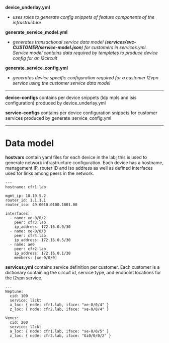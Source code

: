 **device_underlay.yml** 
 - _uses roles to generate config snippets of feature components of the infrastructure_

**generate_service_model.yml** 
 - _generates transactional service data model (**services/svc-CUSTOMER/service-model.json**) for customers in services.yml. Service model contains data required by templates to produce device config for an l2circuit_

**generate_service_config.yml** 
 - _generates device specific configuration required for a customer l2vpn service using the customer service data model_

---

**device-configs** contains per device snippets (ldp mpls and isis configuration) produced by device_underlay.yml

**service-configs** contains per device configuration snippets for customer services produced by generate_service_config.yml

---

# Data model

**hostvars** contain yaml files for each device in the lab; this is used to generate network infrastructure configuration. Each device has a hostname, management IP, router ID and iso address as well as defined interfaces used for links among peers in the network.
```
---
hostname: cfr1.lab

mgmt_ip: 10.10.5.2
router_id: 1.1.1.1
router_iso: 49.0010.0100.1001.00

interfaces:
  - name: xe-0/0/2
    peer: cfr3.lab
    ip_address: 172.16.0.9/30
  - name: xe-0/0/3
    peer: cfr4.lab
    ip_address: 172.16.0.5/30
  - name: ae0
    peer: cfr2.lab
    ip_address: 172.16.0.1/30
    members: [xe-0/0/0]
```
**services.yml** contains service definition per customer. Each customer is a dictionary containing the circuit id, service type, and endpoint locations for the l2vpn service.
```
---
Neptune:
  cid: 100
  service: l2ckt
  a_loc: { node: cfr1.lab, iface: "xe-0/0/4" }
  z_loc: { node: cfr2.lab, iface: "xe-0/0/4" }
  
Venus:
  cid: 200
  service: l2ckt
  a_loc: { node: cfr1.lab, iface: "xe-0/0/5" }
  z_loc: { node: cfr3.lab, iface: "Gi0/0/0/2" }
```
